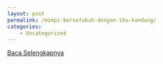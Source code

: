 ```yaml
---
layout: post
permalink: /mimpi-bersetubuh-dengan-ibu-kandung/
categories:
    - Uncategorized
---
```


[Baca Selengkapnya](/04)